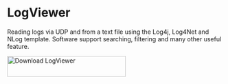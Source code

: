 # LogViewer
Reading logs via UDP and from a text file using the Log4j, Log4Net and NLog template.
Software support searching, filtering and many other useful feature.

<a href="https://sourceforge.net/projects/styort-logviewer/files/latest/download"><img alt="Download LogViewer" src="https://a.fsdn.com/con/app/sf-download-button" width=276 height=48 srcset="https://a.fsdn.com/con/app/sf-download-button?button_size=2x 2x"></a>
